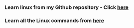 ### Learn linux from my Github repository - Click [here](https://github.com/abhi3700/My_Learning_Linux_essentials)

### Learn all the Linux commands from [here](https://github.com/abhi3700/My_Learning_Linux_essentials/blob/master/commands_all.md)
